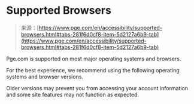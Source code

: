 <!--yml
category: 未分类
date: 2024-05-27 15:03:08
-->

# Supported Browsers

> 来源：[https://www.pge.com/en/accessibility/supported-browsers.html#tabs-281f6d0cf8-item-5d2127a6b9-tab](https://www.pge.com/en/accessibility/supported-browsers.html#tabs-281f6d0cf8-item-5d2127a6b9-tab)

Pge.com is supported on most major operating systems and browsers.

For the best experience, we recommend using the following operating systems and browser versions.

Older versions may prevent you from accessing your account information and some site features may not function as expected.
